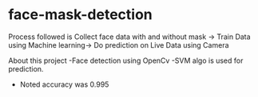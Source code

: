 # face-mask-detection

Process followed is
Collect face data with and without mask -> Train Data using Machine learning-> Do prediction on Live Data using Camera

About this project
-Face detection using OpenCv
-SVM algo is used for prediction.
- Noted accuracy was 0.995

